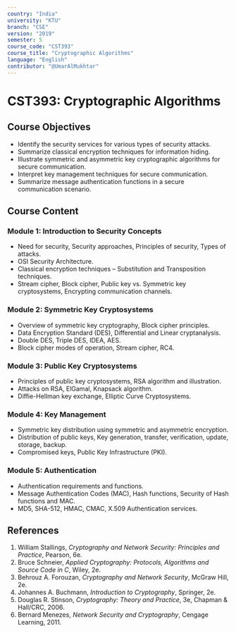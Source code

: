 ```yaml
---
country: "India"
university: "KTU"
branch: "CSE"
version: "2019"
semester: 5
course_code: "CST393"
course_title: "Cryptographic Algorithms"
language: "English"
contributor: "@UmarAlMukhtar"
---
```


# CST393: Cryptographic Algorithms

## Course Objectives
* Identify the security services for various types of security attacks.  
* Summarize classical encryption techniques for information hiding.  
* Illustrate symmetric and asymmetric key cryptographic algorithms for secure communication.  
* Interpret key management techniques for secure communication.  
* Summarize message authentication functions in a secure communication scenario.  

## Course Content
### Module 1: Introduction to Security Concepts
* Need for security, Security approaches, Principles of security, Types of attacks.  
* OSI Security Architecture.  
* Classical encryption techniques – Substitution and Transposition techniques.  
* Stream cipher, Block cipher, Public key vs. Symmetric key cryptosystems, Encrypting communication channels.  

### Module 2: Symmetric Key Cryptosystems
* Overview of symmetric key cryptography, Block cipher principles.  
* Data Encryption Standard (DES), Differential and Linear cryptanalysis.  
* Double DES, Triple DES, IDEA, AES.  
* Block cipher modes of operation, Stream cipher, RC4.  

### Module 3: Public Key Cryptosystems
* Principles of public key cryptosystems, RSA algorithm and illustration.  
* Attacks on RSA, ElGamal, Knapsack algorithm.  
* Diffie-Hellman key exchange, Elliptic Curve Cryptosystems.  

### Module 4: Key Management
* Symmetric key distribution using symmetric and asymmetric encryption.  
* Distribution of public keys, Key generation, transfer, verification, update, storage, backup.  
* Compromised keys, Public Key Infrastructure (PKI).  

### Module 5: Authentication
* Authentication requirements and functions.  
* Message Authentication Codes (MAC), Hash functions, Security of Hash functions and MAC.  
* MD5, SHA-512, HMAC, CMAC, X.509 Authentication services.  

## References
1. William Stallings, *Cryptography and Network Security: Principles and Practice*, Pearson, 6e.  
2. Bruce Schneier, *Applied Cryptography: Protocols, Algorithms and Source Code in C*, Wiley, 2e.  
3. Behrouz A. Forouzan, *Cryptography and Network Security*, McGraw Hill, 2e.  
4. Johannes A. Buchmann, *Introduction to Cryptography*, Springer, 2e.  
5. Douglas R. Stinson, *Cryptography: Theory and Practice*, 3e, Chapman & Hall/CRC, 2006.  
6. Bernard Menezes, *Network Security and Cryptography*, Cengage Learning, 2011.  
